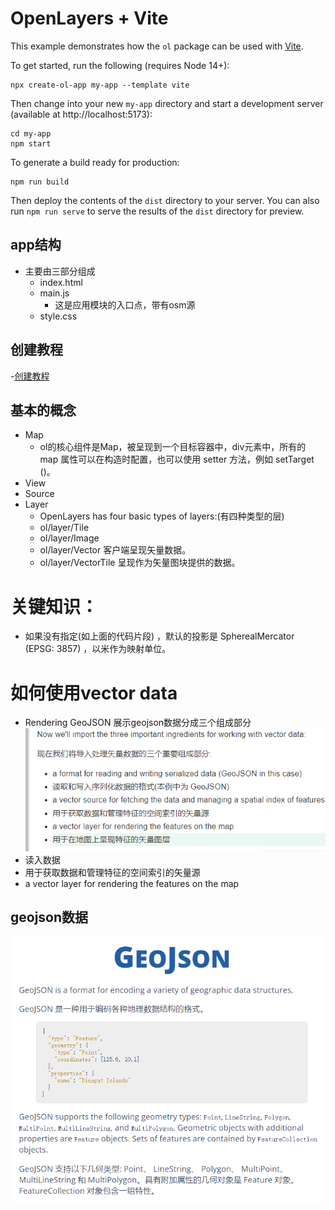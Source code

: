 # OpenLayers + Vite

This example demonstrates how the `ol` package can be used with [Vite](https://vitejs.dev/).

To get started, run the following (requires Node 14+):

    npx create-ol-app my-app --template vite

Then change into your new `my-app` directory and start a development server (available at http://localhost:5173):

    cd my-app
    npm start

To generate a build ready for production:

    npm run build

Then deploy the contents of the `dist` directory to your server.  You can also run `npm run serve` to serve the results of the `dist` directory for preview.




## app结构
- 主要由三部分组成
  - index.html
  - main.js 
    - 这是应用模块的入口点，带有osm源
  - style.css

## 创建教程
-[创建教程](https://blog.csdn.net/weixin_42078172/article/details/123826626)

## 基本的概念
- Map
  - ol的核心组件是Map，被呈现到一个目标容器中，div元素中，所有的 map 属性可以在构造时配置，也可以使用 setter 方法，例如 setTarget ()。
- View
- Source
- Layer
  - OpenLayers has four basic types of layers:(有四种类型的层)
  - ol/layer/Tile
  - ol/layer/Image
  - ol/layer/Vector 客户端呈现矢量数据。
  - ol/layer/VectorTile 呈现作为矢量图块提供的数据。

# 关键知识：
- 如果没有指定(如上面的代码片段) ，默认的投影是 SpherealMercator (EPSG: 3857) ，以米作为映射单位。


# 如何使用vector data
- Rendering GeoJSON  展示geojson数据分成三个组成部分
![](./assets/2023-02-05-20-37-20.png)
 - 读入数据
 - 用于获取数据和管理特征的空间索引的矢量源
 - a vector layer for rendering the features on the map



## geojson数据
![](./assets/2023-02-05-20-41-36.png)
